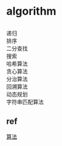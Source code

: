 # algorithm

## 
递归  
排序  
二分查找  
搜索  
哈希算法  
贪心算法  
分治算法  
回溯算法  
动态规划  
字符串匹配算法  

## ref
[ 算法 ](ref/https://cloud.tencent.com/developer/article/1101517)